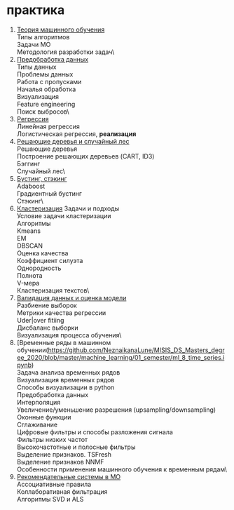 # практика

1. [Теория машинного обучения](https://github.com/NeznaikanaLune/MISIS_DS_Masters_degree_2020/tree/master/machine_learning/01_semester/ml_1_ml_theory)\
   Типы алгоритмов\
   Задачи МО\
   Методология разработки задач\
2. [Предобработка данных](https://github.com/NeznaikanaLune/MISIS_DS_Masters_degree_2020/tree/master/machine_learning/01_semester/ml_2_data_preprocessing)\
   Типы данных\
   Проблемы данных\
   Работа с пропусками\
   Началья обработка\
   Визуализация\
   Feature engineering\
   Поиск выбросов\
3. [Регрессия](https://github.com/NeznaikanaLune/MISIS_DS_Masters_degree_2020/tree/master/machine_learning/01_semester/ml_3_regression)\
   Линейная регрессия\
   Логистическая регрессия, **реализация**
4. [Решающие деревья и случайный лес](https://github.com/NeznaikanaLune/MISIS_DS_Masters_degree_2020/tree/master/machine_learning/01_semester/ml_4_trees)\
   Решающие деревья\
   Построение решающих деревьев (CART, ID3)\
   Бэггинг\
   Случайный лес\
5. [Бустинг, стэкинг](https://github.com/NeznaikanaLune/MISIS_DS_Masters_degree_2020/blob/master/machine_learning/01_semester/ml_5_boosting.ipynb)\
   Adaboost\
   Градиентный бустинг\
   Стэкинг\
6. [Кластеризация](https://github.com/NeznaikanaLune/MISIS_DS_Masters_degree_2020/blob/master/machine_learning/01_semester/ml_6_clustering.ipynb)
   Задачи и подходы\
   Условие задачи кластеризации\
   Алгоритмы\
   Kmeans\
   EM\
   DBSCAN\
   Оценка качества\
   Коэффициент силуэта\
   Однородность\
   Полнота\
   V-мера\
   Кластеризация текстов\
7. [Валидация данных и оценка модели]()\
   Разбиение выборок\
   Метрики качества регрессии\
   Uder|over fitiing\
   Дисбаланс выборки\
   Визуализация процесса обучения\
8. [Временные ряды в машинном обучении(https://github.com/NeznaikanaLune/MISIS_DS_Masters_degree_2020/blob/master/machine_learning/01_semester/ml_8_time_series.ipynb)\
   Задача анализа временных рядов\
   Визуализация временных рядов\
   Способы визуализации в python\
   Предобработка данных\
   Интерполяция\
   Увеличение/уменьшение разрешения (upsampling/downsampling)\
   Оконные функции\
   Сглаживание\
   Цифровые фильтры и способы разложения сигнала\
   Фильтры низких частот\
   Высокочастотные и полосные фильтры\
   Выделение признаков. TSFresh\
   Выделение признаков NNMF\
   Особенности применения машинного обучения к временным рядам\
9. [Рекомендательные системы в МО](https://github.com/NeznaikanaLune/MISIS_DS_Masters_degree_2020/blob/master/machine_learning/01_semester/ml_9_recommender%20system.ipynb)\
   Ассоциативные правила\
   Коллаборативная фильтрация\
   Алгоритмы SVD и ALS
